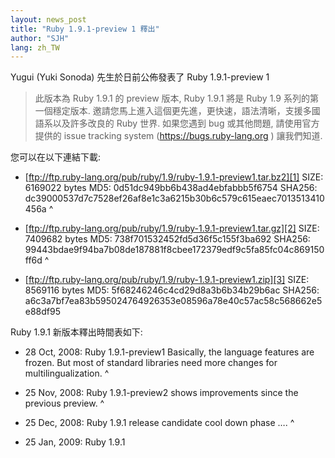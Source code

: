 ```yaml
---
layout: news_post
title: "Ruby 1.9.1-preview 1 釋出"
author: "SJH"
lang: zh_TW
---
```


Yugui (Yuki Sonoda) 先生於日前公佈發表了 Ruby 1.9.1-preview 1

> 此版本為 Ruby 1.9.1 的 preview 版本, Ruby 1.9.1 將是 Ruby 1.9 系列的第一個穩定版本.
> 邀請您馬上進入這個更先進，更快速，語法清晰，支援多國語系以及許多改良的 Ruby 世界.
> 如果您遇到 bug 或其他問題, 請使用官方提供的 issue tracking system
> (https://bugs.ruby-lang.org ) 讓我們知道.

您可以在以下連結下載:

* [ftp://ftp.ruby-lang.org/pub/ruby/1.9/ruby-1.9.1-preview1.tar.bz2][1]
  SIZE: 6169022 bytes MD5: 0d51dc949bb6b438ad4ebfabbb5f6754 SHA256:
  dc39000537d7c7528ef26af8e1c3a6215b30b6c579c615eaec7013513410456a
^

* [ftp://ftp.ruby-lang.org/pub/ruby/1.9/ruby-1.9.1-preview1.tar.gz][2]
  SIZE: 7409682 bytes MD5: 738f701532452fd5d36f5c155f3ba692 SHA256:
  99443bdae9f94ba7b08de187881f8cbee172379edf9c5fa85fc04c869150ff6d
^

* [ftp://ftp.ruby-lang.org/pub/ruby/1.9/ruby-1.9.1-preview1.zip][3]
  SIZE: 8569116 bytes MD5: 5f68246246c4cd29d8a3b6b34b29b6ac SHA256:
  a6c3a7bf7ea83b595024764926353e08596a78e40c57ac58c568662e5e88df95

Ruby 1.9.1 新版本釋出時間表如下:

* 28 Oct, 2008: Ruby 1.9.1-preview1 Basically, the language features are
  frozen. But most of standard libraries need more changes for
  multilingualization.
^

* 25 Nov, 2008: Ruby 1.9.1-preview2 shows improvements since the
  previous preview.
^

* 25 Dec, 2008: Ruby 1.9.1 release candidate
  cool down phase ….
^

* 25 Jan, 2009: Ruby 1.9.1



[1]: ftp://ftp.ruby-lang.org/pub/ruby/1.9/ruby-1.9.1-preview1.tar.bz2
[2]: ftp://ftp.ruby-lang.org/pub/ruby/1.9/ruby-1.9.1-preview1.tar.gz
[3]: ftp://ftp.ruby-lang.org/pub/ruby/1.9/ruby-1.9.1-preview1.zip
